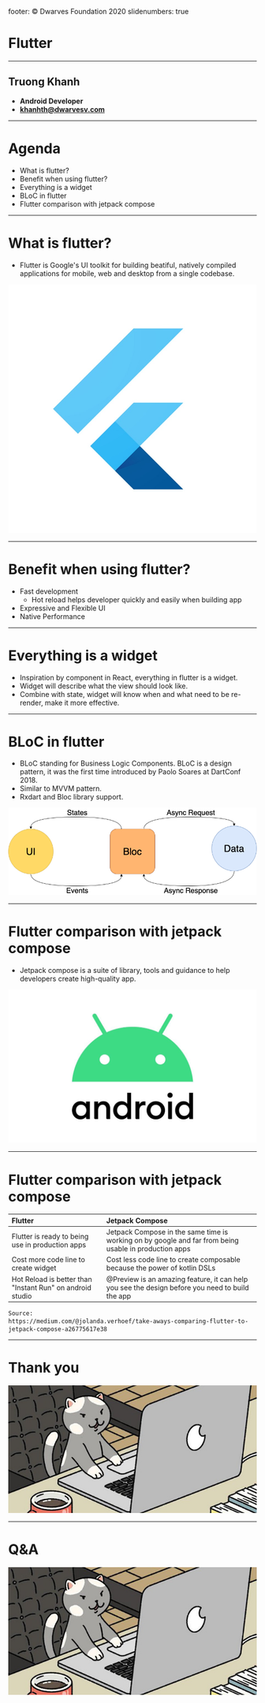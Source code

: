 footer: © Dwarves Foundation 2020
slidenumbers: true

# Flutter

<!-- ![right](header.png) -->

---

## Truong Khanh

- **Android Developer**
- **khanhth@dwarvesv.com**

<!-- ![right](general-image.png) -->

---

# Agenda

<!-- ![right](header.png) -->

- What is flutter?
- Benefit when using flutter?
- Everything is a widget
- BLoC in flutter
- Flutter comparison with jetpack compose

---

# What is flutter?

- Flutter is Google's UI toolkit for building beatiful, natively compiled applications for mobile, web and desktop from a single codebase.

![right](flutter.jpg)

---

# Benefit when using flutter?

- Fast development
  - Hot reload helps developer quickly and easily when building app
- Expressive and Flexible UI
- Native Performance

---

# Everything is a widget

- Inspiration by component in React, everything in flutter is a widget.
- Widget will describe what the view should look like.
- Combine with state, widget will know when and what need to be re-render, make it more effective.

---

# BLoC in flutter

- BLoC standing for Business Logic Components. BLoC is a design pattern, it was the first time introduced by Paolo Soares at DartConf 2018.
- Similar to MVVM pattern.
- Rxdart and Bloc library support.

![right|fit](bloc_architecture.png)

---

# Flutter comparison with jetpack compose

- Jetpack compose is a suite of library, tools and guidance to help developers create high-quality app.

![right|fit](android.jpg)

---

# Flutter comparison with jetpack compose

|Flutter|Jetpack Compose|
|:---|:---|
|Flutter is ready to being use in production apps|Jetpack Compose in the same time is working on by google and far from being usable in production apps|
|Cost more code line to create widget|Cost less code line to create composable because the power of kotlin DSLs|
|Hot Reload is better than "Instant Run" on android studio|@Preview is an amazing feature, it can help you see the design before you need to build the app|

```
Source:
https://medium.com/@jolanda.verhoef/take-aways-comparing-flutter-to-jetpack-compose-a26775617e38
```

---

# **Thank you**

![center](hacker_cat.jpg)

---

# **Q&A**

![right](hacker_cat.jpg)
